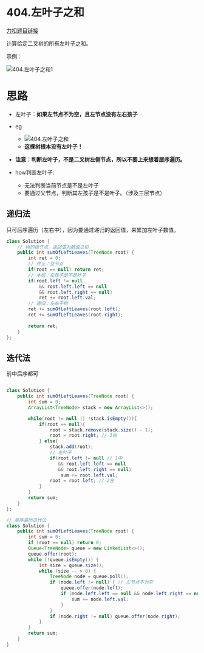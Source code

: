 # 404.左叶子之和

[力扣题目链接](https://leetcode-cn.com/problems/sum-of-left-leaves/)

计算给定二叉树的所有左叶子之和。

示例：

![404.左叶子之和1](https://img-blog.csdnimg.cn/20210204151927654.png)

# 思路
+ 左叶子：**如果左节点不为空，且左节点没有左右孩子**

+ eg
  + ![404.左叶子之和](https://img-blog.csdnimg.cn/20210204151949672.png)
  + **这棵树根本没有左叶子！**


+ **注意：判断左叶子，不是二叉树左侧节点，所以不要上来想着层序遍历。**

+ how判断左叶子:
  + 无法判断当前节点是不是左叶子
  + 要通过父节点，判断其左孩子是不是叶子。（涉及三层节点）




## 递归法

只可后序遍历（左右中），因为要通过递归的返回值，来累加左叶子数值。 

```java
class Solution { 
    // 树的根节点，返回值为数值之和
    public int sumOfLeftLeaves(TreeNode root) {
        int ret = 0;
        // 终止：空节点
        if(root == null) return ret;
        // 本层：左孩子是不是叶子
        if(root.left != null 
            && root.left.left == null
            && root.left.right == null)
            ret += root.left.val; 
        // 递归：左右子树
        ret += sumOfLeftLeaves(root.left);
        ret += sumOfLeftLeaves(root.right);
        
        return ret;
    }
}; 
```

 



## 迭代法


前中后序都可

```java

class Solution {
	public int sumOfLeftLeaves(TreeNode root) {
        int sum = 0;
        ArrayList<TreeNode> stack = new ArrayList<>();

        while(root != null || !stack.isEmpty()){
            if(root == null){
                root = stack.remove(stack.size() - 1);
                root = root.right; // 3右
            } else{
                stack.add(root);
                // 左叶子
                if(root.left != null // 1中
                   && root.left.left == null 
                   && root.left.right == null)
                    sum += root.left.val;
                root = root.left; // 2左
            }
        }
        return sum;
    }
};
```

 



```java
// 层序遍历迭代法
class Solution {
    public int sumOfLeftLeaves(TreeNode root) {
        int sum = 0;
        if (root == null) return 0;
        Queue<TreeNode> queue = new LinkedList<>();
        queue.offer(root);
        while (!queue.isEmpty()) {
            int size = queue.size();
            while (size -- > 0) {
                TreeNode node = queue.poll();
                if (node.left != null) { // 左节点不为空
                    queue.offer(node.left);
                    if (node.left.left == null && node.left.right == null){ // 左叶子节点
                        sum += node.left.val;
                    }
                }
                if (node.right != null) queue.offer(node.right);
            }
        }
        return sum;
    }
}
```
